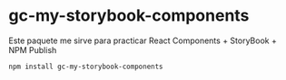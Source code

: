 # gc-my-storybook-components

Este paquete me sirve para practicar React Components + StoryBook + NPM Publish

```
npm install gc-my-storybook-components
```